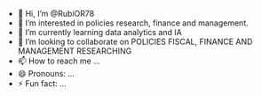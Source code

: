 - 👋 Hi, I’m @RubiOR78
- 👀 I’m interested in policies research, finance and management.
- 🌱 I’m currently learning data analytics and IA
- 💞️ I’m looking to collaborate on POLICIES FISCAL, FINANCE AND MANAGEMENT RESEARCHING
- 📫 How to reach me ...
- 😄 Pronouns: ...
- ⚡ Fun fact: ...

<!---
RubiOR78/RubiOR78 is a ✨ special ✨ repository because its `README.md` (this file) appears on your GitHub profile.
You can click the Preview link to take a look at your changes.
--->
